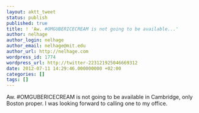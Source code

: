 ```yaml
---
layout: aktt_tweet
status: publish
published: true
title: ! 'Aw. #OMGUBERICECREAM is not going to be available...'
author: nelhage
author_login: nelhage
author_email: nelhage@mit.edu
author_url: http://nelhage.com
wordpress_id: 1774
wordpress_url: http://twitter-223121925046669312
date: 2012-07-11 14:29:46.000000000 +02:00
categories: []
tags: []
---
```

Aw. #OMGUBERICECREAM is not going to be available in Cambridge, only Boston proper. I was looking forward to calling one to my office.
